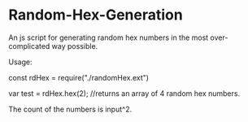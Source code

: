 # Random-Hex-Generation
An js script for generating random hex numbers in the most over-complicated way possible.

Usage:

const rdHex = require("./randomHex.ext")

var test = rdHex.hex(2); //returns an array of 4 random hex numbers.

The count of the numbers is input^2.
